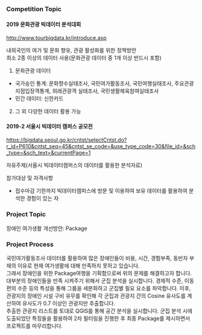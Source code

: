 ### Competition Topic
#### 2019 문화관광 빅데이터 분석대회  
http://www.tourbigdata.kr/introduce.asp

내외국인의 여가 및 문화 향유, 관광 활성화를 위한 정책방안  
최소 2종 이상의 데이터 사용(문화관광 데이터 중 1개 이상 반드시 포함)
1) 문화관광 데이터
- 국가승인 통계: 문화향수실태조사, 국민여가활동조사, 국민여행실태조사, 주요관광지점입장객통계, 외래관광객 실태조사, 국민생활체육참여실태조사
- 민간 데이터: 신한카드
2) 그 외 다양한 데이터 활용 가능

#### 2019-2 서울시 빅데이터 캠퍼스 공모전  
https://bigdata.seoul.go.kr/cntst/selectCntst.do?r_id=P610&cntst_seq=45&cntst_se_code=&use_type_code=30&file_id=&sch_type=&sch_text=&currentPage=1

자유주제(서울시 빅데이터캠퍼스의 데이터를 활용한 분석자료)

참가대상 및 자격사항
- 접수마감 기한까지 빅데이터캠퍼스에 방문 및 이용하여 보유 데이터를 활용하여 분석한 경험이 있는 자

### Project Topic
장애인 여가생활 개선방안: Package

### Project Process
국민여가활동조사 데이터를 활용하여 많은 장애인들이 비용, 시간, 경험부족, 동반자 부재의 이유로 현재 여가생활에 대해 만족하지 못하고 있습니다.  
그래서 장애인을 위한 Package여행을 기획함으로써 위의 문제를 해결하고자 합니다.  
대부분의 장애인들을 만족 시켜주기 위해서 군집 분석을 실시합니다. 경제적 수준, 이동 편의 수준 등의 특성을 통해 그룹을 세분화하고 군집별 필요 요소를 파악합니다. 이후, 관광지의 장애인 시설 구비 유무를 확인해 각 군집과 관광지 간의 Cosine 유사도를 계산하여 유사도가 0.7 이상인 관광지만 추출합니다.  
추출한 관광지 리스트를 토대로 QGIS를 통해 공간 분석을 실시합니다. 군집 분석 시에 도출되었던 특징들을 활용하여 2차 필터링을 진행한 후 최종 Package를 제시하면서 프로젝트를 마무리합니다.

